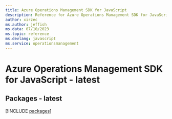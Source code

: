 ```yaml
---
title: Azure Operations Management SDK for JavaScript
description: Reference for Azure Operations Management SDK for JavaScript
author: xirzec
ms.author: jeffish
ms.data: 07/10/2023
ms.topic: reference
ms.devlang: javascript
ms.service: operationsmanagement
---
```

# Azure Operations Management SDK for JavaScript - latest
## Packages - latest
[!INCLUDE [packages](operations-management-index.md)]